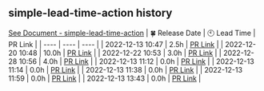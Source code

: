 ## simple-lead-time-action history
[See Document - simple-lead-time-action](https://github.com/marketplace/actions/simple-lead-time-action)
| :four_leaf_clover: Release Date | :clock10: Lead Time | PR Link |
| ---- | ---- | ---- |
| 2022-12-13 10:47 | 2.5h | [PR Link](https://github.com/d-kanai/simple-lead-time-action/pull/7) |
| 2022-12-20 10:48 | 10.0h | [PR Link](https://github.com/d-kanai/simple-lead-time-action/pull/7) |
| 2022-12-22 10:53 | 3.0h | [PR Link](https://github.com/d-kanai/simple-lead-time-action/pull/7) |
| 2022-12-28 10:56 | 4.0h | [PR Link](https://github.com/d-kanai/simple-lead-time-action/pull/8) |
| 2022-12-13 11:12 | 0.0h | [PR Link](https://github.com/d-kanai/simple-lead-time-action/pull/10) |
| 2022-12-13 11:14 | 0.0h | [PR Link](https://github.com/d-kanai/simple-lead-time-action/pull/11) |
| 2022-12-13 11:38 | 0.0h | [PR Link](https://github.com/d-kanai/simple-lead-time-action/pull/12) |
| 2022-12-13 11:59 | 0.0h | [PR Link](https://github.com/d-kanai/simple-lead-time-action/pull/13) |
| 2022-12-13 13:43 | 0.0h | [PR Link](https://github.com/d-kanai/simple-lead-time-action/pull/14) |
